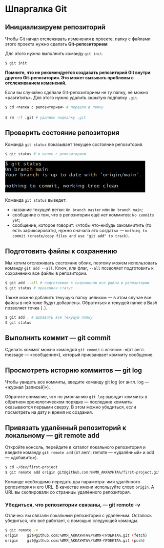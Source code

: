 # Шпаргалка Git

## Инициализируем репозиторий

Чтобы Git начал отслеживать изменения в проекте, папку с файлами этого проекта нужно сделать **Git-репозиторием**

Для этого нужно выполнить команду `git init`.

```bash
$ git init
```

<strong>Помните, что не рекомендуется создавать репозиторий Git внутри другого Git-репозитория. Это может вызывать проблемы с отслеживанием изменений.</strong>

Если вы случайно сделали Git-репозиторием не ту папку, её можно «разгитить». Для этого нужно удалить скрытую подпапку `.git`.

```bash
$ cd <папка с репозиторием> # перешли в папку

$ rm -rf .git # удалили подпапку .git
```

## Проверить состояние репозитория

Команда `git status` показывает текущее состояние репозитория.

```bash
$ git status # в папке с репозиторием
```

![Alt text](image.png)

Команда `git status` выведет:

- название текущей ветки: `On branch master` или `On branch main`;
- сообщение о том, что в репозитории ещё нет коммитов: `No commits yet`;
- сообщение, которое говорит: «чтобы что-нибудь закоммитить (то есть зафиксировать), нужно сначала это создать» — `nothing to commit (create/copy files and use "git add" to track)`.

## Подготовить файлы к сохранению

Мы хотим отслеживать состояние обоих, поэтому можем использовать команду `git add --all`. Ключ, или флаг, `--all` позволяет подготовить к сохранению все файлы в репозитории.

```bash
$ git add --all # подготовили к сохранению все файлы в репозитории
$ git status # проверили статус
```

Также можно добавить текущую папку целиком — в этом случае все файлы в ней тоже будут добавлены. Обратиться к текущей папке в Bash позволяет точка (`.`).

```bash
$ git add . # добавить всю текущую папку
$ git status
```

## Выполнить коммит — git commit

Сделать коммит можно командой `git commit` c ключом `-m`(от англ. message — «сообщение»), который присваивает коммиту сообщение.

## Просмотреть историю коммитов — git log

Чтобы увидеть все коммиты, введите команду git log (от англ. log — «журнал [записей]»).

Обратите внимание, что по умолчанию `git log` выводит коммиты в обратном хронологическом порядке — последние коммиты оказываются первыми сверху. В этом можно убедиться, если посмотреть на дату и время их создания.

## Привязать удалённый репозиторий к локальному — git remote add

Откройте консоль, перейдите в каталог локального репозитория и введите команду `git remote add` (от англ. remote — «удалённый» и add — «добавить»).

```bash
$ cd ~/dev/first-project
$ git remote add origin git@github.com:%ИМЯ_АККАУНТА%/first-project.git
```

Команде необходимо передать два параметра: имя удалённого репозитория и его URL. В качестве имени используйте слово `origin`. А URL вы скопировали со страницы удалённого репозитория.

### Убедиться, что репозитории связаны, — git remote -v

Отлично: вы связали локальный репозиторий с удалённым. Осталось убедиться, что всё работает, с помощью следующей команды.

```bash
$ git remote -v
origin    git@github.com:%ИМЯ_АККАУНТА%/%ИМЯ-ПРОЕКТА%.git (fetch)
origin    git@github.com:%ИМЯ_АККАУНТА%/%ИМЯ-ПРОЕКТА%.git (push)
```
